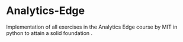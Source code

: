 # Analytics-Edge
Implementation of all exercises in the Analytics Edge course by MIT in python to attain a solid foundation .
